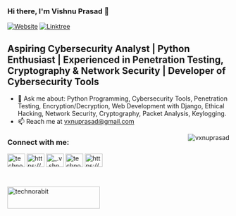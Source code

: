 ### Hi there, I'm Vishnu Prasad 👋

[![Website](https://img.shields.io/website?label=Website&style=for-the-badge&url=https%3A%2F%2Fdevilslab.in)](https://vxnuprasad.github.io/)
[![Linktree](https://img.shields.io/twitter/follow/vxnuprasad?color=1DA1F2&logo=twitter&style=for-the-badge)](https://linktr.ee/vxnuprasad)

## Aspiring Cybersecurity Analyst | Python Enthusiast | Experienced in Penetration Testing, Cryptography & Network Security | Developer of Cybersecurity Tools

- 💬 Ask me about: Python Programming, Cybersecurity Tools, Penetration Testing, Encryption/Decryption, Web Development with Django, Ethical Hacking, Network Security, Cryptography, Packet Analysis, Keylogging.
- 📫 Reach me at vxnuprasad@gmail.com


<p><img align="right" src="https://github-readme-stats.vercel.app/api/top-langs?username=vxnuprasad&show_icons=true&locale=en&layout=compact" alt="vxnuprasad" /></p>

### Connect with me:
<a href="https://twitter.com/techno_rabit" target="blank"><img align="center" src="https://raw.githubusercontent.com/rahuldkjain/github-profile-readme-generator/master/src/images/icons/Social/twitter.svg" alt="techno_rabit" height="30" width="40" /></a>
<a href="https://dev.to/technorabit" target="blank"><img align="center" src="https://raw.githubusercontent.com/rahuldkjain/github-profile-readme-generator/master/src/images/icons/Social/devto.svg" alt="https://dev.to/technorabit" height="30" width="40" /></a>
<a href="https://instagram.com/_.v.shnu" target="blank"><img align="center" src="https://raw.githubusercontent.com/rahuldkjain/github-profile-readme-generator/master/src/images/icons/Social/instagram.svg" alt="_.v.shnu" height="30" width="40" /></a>
<a href="https://technorabit.medium.com/" target="blank"><img align="center" src="https://raw.githubusercontent.com/rahuldkjain/github-profile-readme-generator/master/src/images/icons/Social/medium.svg" alt="technorabit" height="30" width="40" /></a>
<a href="https://www.youtube.com/channel/UC-haYD937v1AWz0P1mo6JGA" target="blank"><img align="center" src="https://raw.githubusercontent.com/rahuldkjain/github-profile-readme-generator/master/src/images/icons/Social/youtube.svg" alt="https://www.youtube.com/techno_rabit" height="30" width="40" /></a>

<br />

<p><a href="https://www.buymeacoffee.com/technorabit"> <img align="center" src="https://cdn.buymeacoffee.com/buttons/v2/default-yellow.png" height="50" width="210" alt="technorabit" /></a></p>
